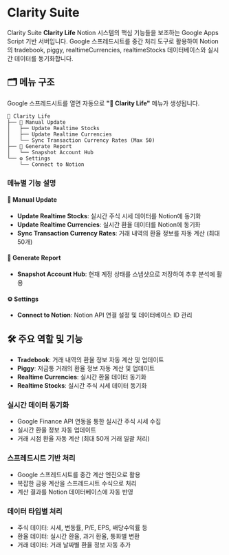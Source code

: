 # Clarity Suite

Clarity Suite **Clarity Life** Notion 시스템의 핵심 기능들을 보조하는 Google Apps Script 기반 서버입니다. Google 스프레드시트를 중간 처리 도구로 활용하여 Notion의 tradebook, piggy, realtimeCurrencies, realtimeStocks 데이터베이스와 실시간 데이터를 동기화합니다.

## 🗂️ 메뉴 구조

Google 스프레드시트를 열면 자동으로 **"💎 Clarity Life"** 메뉴가 생성됩니다.

```
💎 Clarity Life
├── 🔄 Manual Update
│   ├── Update Realtime Stocks
│   ├── Update Realtime Currencies
│   └── Sync Transaction Currency Rates (Max 50)
├── 📜 Generate Report
│   └── Snapshot Account Hub
└── ⚙️ Settings
    └── Connect to Notion
```

### 메뉴별 기능 설명

#### 🔄 Manual Update

- **Update Realtime Stocks**: 실시간 주식 시세 데이터를 Notion에 동기화
- **Update Realtime Currencies**: 실시간 환율 데이터를 Notion에 동기화
- **Sync Transaction Currency Rates**: 거래 내역의 환율 정보를 자동 계산 (최대 50개)

#### 📜 Generate Report

- **Snapshot Account Hub**: 현재 계정 상태를 스냅샷으로 저장하여 추후 분석에 활용

#### ⚙️ Settings

- **Connect to Notion**: Notion API 연결 설정 및 데이터베이스 ID 관리

## 🛠️ 주요 역할 및 기능

- **Tradebook**: 거래 내역의 환율 정보 자동 계산 및 업데이트
- **Piggy**: 저금통 거래의 환율 정보 자동 계산 및 업데이트
- **Realtime Currencies**: 실시간 환율 데이터 동기화
- **Realtime Stocks**: 실시간 주식 시세 데이터 동기화

### 실시간 데이터 동기화

- Google Finance API 연동을 통한 실시간 주식 시세 수집
- 실시간 환율 정보 자동 업데이트
- 거래 시점 환율 자동 계산 (최대 50개 거래 일괄 처리)

### 스프레드시트 기반 처리

- Google 스프레드시트를 중간 계산 엔진으로 활용
- 복잡한 금융 계산을 스프레드시트 수식으로 처리
- 계산 결과를 Notion 데이터베이스에 자동 반영

### 데이터 타입별 처리

- 주식 데이터: 시세, 변동률, P/E, EPS, 배당수익률 등
- 환율 데이터: 실시간 환율, 과거 환율, 통화별 변환
- 거래 데이터: 거래 날짜별 환율 정보 자동 추가

